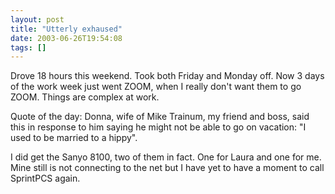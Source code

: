 ```yaml
---
layout: post
title: "Utterly exhaused"
date: 2003-06-26T19:54:08
tags: []
---
```


Drove 18 hours this weekend. Took both Friday and Monday off. Now 3 days of the work week just went ZOOM, when I really don't want them to go ZOOM. Things are complex at work. 

Quote of the day: Donna, wife of Mike Trainum, my friend and boss, said this in response to him saying he might not be able to go on vacation: "I used to be married to a hippy". 

I did get the Sanyo 8100, two of them in fact. One for Laura and one for me. Mine still is not connecting to the net but I have yet to have a moment to call SprintPCS again. 


